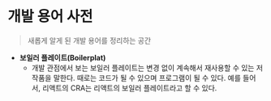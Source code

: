 # 개발 용어 사전

> 새롭게 알게 된 개발 용어를 정리하는 공간

- **보일러 플레이트(Boilerplat)**
  - 개발 관점에서 보는 보일러 플레이트는 변경 없이 계속해서 재사용할 수 있는 저작품을 말한다. 때로는 코드가 될 수 있으며 프로그램이 될 수 있다. 예를 들어서, 리액트의 CRA는 리액트의 보일러 플레이트라고 할 수 있다.
